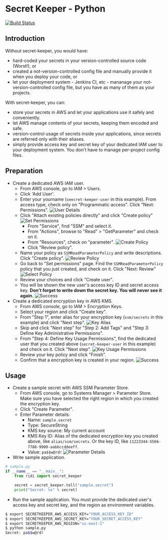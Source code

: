 # Secret Keeper - Python

[![Build Status](https://travis-ci.com/ridi/secret-keeper-python.svg?branch=master)](https://travis-ci.com/ridi/secret-keeper-python)

## Introduction
Without secret-keeper, you would have:
- hard-coded your secrets in your version-controlled source code (Worst!), or
- created a not-version-controlled config file and manually provide it when you deploy your code, or
- let your deployment system - Jenkins CI, etc - mananage your not-version-controlled config file, but you have as many of them as your projects.

With secret-keeper, you can:
- store your secrets in AWS and let your applications use it safely and conveniently.
- let AWS manage contents of your secrets, keeping them encoded and safe.
- version-control usage of secrets inside your applications, since secrets are referred only with their aliases.
- simply provide access key and secret key of your dedicated IAM user to your deployment system. You don't have to manage per-project config files.


## Preparation
- Create a dedicated AWS IAM user.
  - From AWS console, go to IAM > Users.
  - Click 'Add User'.
  - Enter your yourname (`seecret-keeper-user` in this example). From access type, check only on "Programmatic access". Click "Next: Permissions".
  ![User Details](images/AddUser-01-user-details.png)
  - Click "Attach existing policies directly" and click "Create policy"
  ![Set Permissions](images/AddUser-02-set-permissions.png)
    - From "Service", find "SSM" and select it.
    - From "Actions", browse to "Read" > "GetParameter" and check on it.
    - From "Resources", check on "parameter".
    ![Create Policy](images/AddUser-03-create-policy.png)
    - Click "Review policy".
  - Name your policy as `SSMReadParameterPolicy` and write descriptions. Click "Create policy".
  ![Review Policy](images/AddUser-04-review-policy.png)
  - Go back to "Set permissions" page. Find the `SSMReadParameterPolicy` policy that you just created, and check on it. Click "Next: Review"
  ![Select Policy](images/AddUser-05-select-policy.png)
  - Review your choices and click "Create user".
  - You will be shown the new user's access key ID and secret access key. **Don't forget to write down the secret key. You will never see it again.**
  ![Success](images/AddUser-06-success.png)
- Create a dedicated encryption key in AWS KMS.
  - From AWS console, go to IAM > Encryption Keys.
  - Select your region and click "Create key".
  - From "Step 1", enter alias for your encryption key (`ssm/secrets` in this example) and click "Next step".
  ![Key Alias](images/CreateKey-01-alias.png)
  - Skip and click "Next step" for "Step 2: Add Tags" and "Step 3: Define Key Administrative Permissions".
  - From "Step 4: Define Key Usage Permissions", find the dedicated user that you created above (`secret-keeper-user` in this example) and check on it. Click "Next step".
  ![Key Usage Permissions](images/CreateKey-02-usage-permissions.png)
  - Review your key policy and click "Finish".
  - Confirm that a encryption key is created in your region.
  ![Success](images/CreateKey-03-success.png)

## Usage
- Create a sample secret with AWS SSM Parameter Store.
  - From AWS console, go to Systems Manager > Parameter Store. Make sure you have selected the right region in which you created the encryption key.
  - Click "Create Parameter".
  - Enter Parameter details:
    - Name: `sample.secret`
    - Type: SecureString
    - KMS key source: My current account
    - KMS Key ID: Alias of the dedicated encryption key you created above, like `alias/ssm/secrets`. Or the key ID, like `11223344-5566-7788-9900-aabbccddeeff`.
    - Value: `pa$$w@rd!`
  ![Parameter Details](images/CreateParam-01-parameter-details.png)
- Write sample application.
```Python
# sample.py
if __name__ == "__main__":
    from ridi import secret_keeper

    secret = secret_keeper.tell("sample.secret")
    print("Secret: %s" % secret)
```

- Run the sample application. You must provide the dedicated user's access key and secret key, and the region as environment variables.
```bash
$ export SECRETKEEPER_AWS_ACCESS_KEY="YOUR_ACCESS_KEY_ID"
$ export SECRETKEEPER_AWS_SECRET_KEY="YOUR_SECRET_ACCESS_KEY"
$ export SECRETKEEPER_AWS_REGION="us-east-1"
$ python sample.py
Secret: pa$$w@rd!
```
